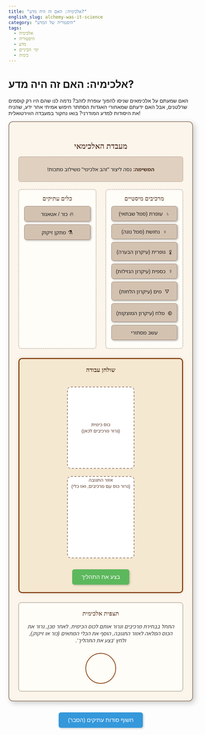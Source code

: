 ```yaml
---
title: "אלכימיה: האם זה היה מדע?"
english_slug: alchemy-was-it-science
category: "היסטוריה של המדע"
tags:
  - אלכימיה
  - היסטוריה
  - מדע
  - ימי הביניים
  - כימיה
---
```

# אלכימיה: האם זה היה מדע?

האם שמעתם על אלכימאים שניסו להפוך עופרת לזהב? נדמה לנו שהם היו רק קוסמים שרלטנים, אבל האם ידעתם שמאחורי האגדות הסתתר חיפוש אמיתי אחר ידע, שהניח את היסודות למדע המודרני? בואו נחקור במעבדה הווירטואלית!

<div id="alchemy-lab">
    <h2>מעבדת האלכימאי</h2>
    <div id="mission-area">
        <p><strong>המשימה:</strong> <span id="current-mission">נסה ליצור "זהב אלכימי" משילוב מתכות!</span></p>
    </div>
    <div class="lab-container">
        <div id="ingredients">
            <h3>מרכיבים מיסטיים</h3>
            <div class="ingredient" draggable="true" data-name="Lead">עופרת (סמל שבתאי)</div>
            <div class="ingredient" draggable="true" data-name="Copper">נחושת (סמל נוגה)</div>
            <div class="ingredient" draggable="true" data-name="Sulfur">גופרית (עיקרון הבערה)</div>
            <div class="ingredient" draggable="true" data-name="Mercury">כספית (עיקרון הנזילות)</div>
            <div class="ingredient" draggable="true" data-name="Water">מים (עיקרון הלחות)</div>
            <div class="ingredient" draggable="true" data-name="Salt">מלח (עיקרון המוצקות)</div>
            <div class="ingredient" draggable="true" data-name="Unknown Herb">עשב מסתורי</div>
        </div>
        <div id="equipment">
            <h3>כלים עתיקים</h3>
            <div class="equipment-item tool" draggable="true" data-name="Furnace">כור / אטאנור</div>
            <div class="equipment-item tool" draggable="true" data-name="Distillation">מתקן זיקוק</div>
        </div>
        <div id="workbench">
             <h3>שולחן עבודה</h3>
             <div id="beaker" class="equipment-item" data-name="Beaker">
                 <p>כוס כימית<br>(גרור מרכיבים לכאן)</p>
                 <div id="beaker-contents">
                     <div class="liquid"></div>
                 </div>
                 <button id="reset-beaker" title="רוקן ושטוף כוס">X</button>
             </div>
             <div id="reaction-area" class="equipment-item" data-name="Reaction Area">
                 <p>אזור התגובה<br>(גרור כוס עם מרכיבים, ואז כלי)</p>
                 <div id="equipment-in-place"></div>
             </div>
             <button id="perform-action">בצע את התהליך</button>
        </div>
    </div>
    <div id="results-area">
        <h3>תצפית אלכימית</h3>
        <div id="results-text">התחל בבחירת מרכיבים וגרור אותם לכוס הכימית. לאחר מכן, גרור את הכוס המלאה לאזור התגובה, הוסף את הכלי המתאים (כור או זיקוק), ולחץ 'בצע את התהליך'.</div>
        <div id="results-visual"></div>
    </div>
</div>

<style>
@import url('https://fonts.googleapis.com/css2?family=Frank+Ruhl+Libre:wght@400;700&family=Noto+Sans+Hebrew:wght@400;700&display=swap');

#alchemy-lab {
    font-family: 'Noto Sans Hebrew', sans-serif;
    direction: rtl;
    text-align: right;
    background-color: #fbf5eb; /* Lighter, warm background */
    border: 2px solid #a08a78; /* Earthy border */
    padding: 25px;
    border-radius: 12px;
    margin-bottom: 30px;
    box-shadow: 5px 5px 15px rgba(0,0,0,0.2);
    position: relative; /* For potential absolute children */
}

#alchemy-lab h2, #alchemy-lab h3 {
    text-align: center;
    color: #5a3a2a; /* Darker earth tone */
    font-family: 'Frank Ruhl Libre', serif;
    margin-bottom: 15px;
}

#mission-area {
    text-align: center;
    margin-bottom: 20px;
    padding: 10px;
    background-color: #e0d0c0;
    border-radius: 6px;
    border: 1px dashed #a08a78;
}

#mission-area strong {
    color: #4a2e1a;
}

.lab-container {
    display: flex;
    flex-wrap: wrap;
    gap: 25px;
    margin-bottom: 25px;
    justify-content: center; /* Center items */
}

#ingredients, #equipment {
    flex: 1;
    min-width: 150px; /* Slightly wider */
    max-width: 200px; /* Limit max width */
    border: 1px dashed #a08a78;
    padding: 15px;
    border-radius: 8px;
    background-color: #fffdf8; /* Lighter background */
    box-shadow: inset 0 0 5px rgba(0,0,0,0.1);
}

#ingredients h3, #equipment h3 {
    margin-top: 0;
    margin-bottom: 10px;
    text-align: center;
    color: #6a4e3a;
}

.ingredient, .equipment-item.tool { /* Apply tool style to equipment items */
    background-color: #d4c2b1; /* Muted tone */
    border: 1px solid #a08a78;
    padding: 10px;
    margin-bottom: 8px; /* More space */
    border-radius: 6px;
    cursor: grab;
    text-align: center;
    box-shadow: 2px 2px 5px rgba(0,0,0,0.3); /* Softer shadow */
    transition: transform 0.2s ease-in-out, box-shadow 0.2s ease-in-out;
    position: relative; /* For pseudo-elements */
}

.ingredient:hover, .equipment-item.tool:hover {
    transform: translateY(-3px); /* Lift effect */
    box-shadow: 3px 3px 8px rgba(0,0,0,0.4);
}

.ingredient:active, .equipment-item.tool:active {
     cursor: grabbing;
     transform: scale(0.98); /* Slightly shrink on grab */
     box-shadow: 1px 1px 3px rgba(0,0,0,0.2);
}

/* Add simple icons via pseudo-elements (example for furnace) */
.equipment-item.tool[data-name="Furnace"]::before {
    content: "\1F525"; /* Fire emoji */
    margin-left: 5px;
    font-size: 1.1em;
}
.equipment-item.tool[data-name="Distillation"]::before {
     content: "\2697"; /* Alembic/Retort symbol */
     margin-left: 5px;
     font-size: 1.1em;
}
/* More icon ideas: Lead: ♄, Copper: ♀, Sulfur: 🜢, Mercury: ☿, Water: 🜄, Salt: 🜗 */
.ingredient[data-name="Lead"]::before { content: "♄ "; margin-left: 5px; }
.ingredient[data-name="Copper"]::before { content: "♀ "; margin-left: 5px; }
.ingredient[data-name="Sulfur"]::before { content: "🜢 "; margin-left: 5px; }
.ingredient[data-name="Mercury"]::before { content: "☿ "; margin-left: 5px; }
.ingredient[data-name="Water"]::before { content: "🜄 "; margin-left: 5px; }
.ingredient[data-name="Salt"]::before { content: "🜗 "; margin-left: 5px; }


#workbench {
    flex: 2;
    min-width: 350px; /* Wider workbench */
    border: 3px solid #8b4513; /* Rich brown */
    padding: 20px;
    border-radius: 10px;
    background-color: #f5e8d0; /* Warm background */
    display: flex;
    flex-direction: column;
    align-items: center;
    gap: 20px;
    box-shadow: 0 0 10px rgba(0,0,0,0.1);
}

#workbench h3 {
     margin-top: 0;
     color: #4a2e1a;
}

#beaker, #reaction-area {
    width: 180px; /* Larger drop targets */
    height: 220px; /* Taller */
    border: 2px dashed #a08a78;
    border-radius: 10px;
    background-color: #fff;
    display: flex;
    flex-direction: column;
    justify-content: center;
    align-items: center;
    text-align: center;
    color: #5a3a2a;
    position: relative;
    transition: background-color 0.3s ease, border-color 0.3s ease, transform 0.3s ease;
    overflow: hidden; /* Hide overflow content */
    cursor: default; /* Default cursor for drop targets */
}

#beaker[draggable="true"] {
    cursor: grab; /* Indicate when beaker can be dragged */
}


#beaker p, #reaction-area p {
    margin: 0;
    font-size: 0.9em;
    position: relative;
    z-index: 2; /* Ensure text is above liquid */
}

#beaker.drag-over, #reaction-area.drag-over {
    background-color: #ffe4b5; /* Moccasin */
    border-color: #a0522d; /* Sienna */
    transform: scale(1.02); /* Subtle scale animation on drag over */
}

#beaker-contents {
    position: absolute;
    bottom: 0;
    left: 5%; /* Slightly inset */
    right: 5%; /* Slightly inset */
    width: 90%;
    height: 0; /* Will be set by JS */
    background: linear-gradient(to top, rgba(100, 149, 237, 0.7), rgba(100, 149, 237, 0.3)); /* Gradient for liquid effect */
    transition: height 0.5s ease, background-color 0.5s ease;
    border-top-left-radius: 5px;
    border-top-right-radius: 5px;
    z-index: 1; /* Below text */
}

#beaker-contents .liquid {
    width: 100%;
    height: 100%;
    position: relative;
    /* Could add subtle animation here later */
}

/* Add visual ingredient cues within beaker contents */
#beaker-contents::before {
    content: attr(data-content); /* Display ingredient names */
    position: absolute;
    top: 5px;
    left: 5px;
    right: 5px;
    font-size: 0.7em;
    color: #333; /* Darker text on light liquid */
    text-align: right; /* RTL */
    white-space: pre-wrap; /* Allow line breaks */
    word-break: break-word;
    opacity: 0.9;
    z-index: 3; /* Above liquid */
    text-shadow: 1px 1px 2px rgba(255,255,255,0.5); /* Make text readable */
}


#reset-beaker {
    position: absolute;
    top: 8px;
    right: 8px;
    background-color: #e74c3c; /* Red */
    color: white;
    border: none;
    border-radius: 50%;
    width: 25px; /* Slightly larger button */
    height: 25px;
    padding: 0;
    font-size: 1em; /* Larger font */
    cursor: pointer;
    line-height: 1;
    display: none; /* Initially hidden */
    z-index: 4; /* Above everything in beaker */
    box-shadow: 1px 1px 3px rgba(0,0,0,0.2);
    transition: background-color 0.2s ease, transform 0.1s ease;
}

#reset-beaker:hover {
    background-color: #c0392b;
    transform: rotate(90deg); /* Spin effect */
}
#reset-beaker:active {
     transform: scale(0.9);
}


#equipment-in-place {
    width: 100%;
    height: 100%;
    display: flex;
    flex-direction: column; /* Stack beaker and tool */
    justify-content: center;
    align-items: center;
    gap: 10px; /* Space between items */
    font-weight: bold;
    color: #4a2e1a;
}

#equipment-in-place .equipment-item {
    margin: 0;
    padding: 10px;
    width: 80%;
    height: auto; /* Auto height based on content */
    background-color: #e0d0c0;
    border: 2px solid #a08a78;
    border-radius: 8px;
    display: flex;
    justify-content: center;
    align-items: center;
    cursor: default;
    box-shadow: none;
    text-align: center;
}

#equipment-in-place .equipment-item[data-name="Beaker in Place"] {
    height: 50%; /* Beaker takes up more space */
    position: relative;
    overflow: hidden;
    /* Add beaker content representation here if needed */
     background-color: #fff; /* White background for beaker body */
}

#equipment-in-place .equipment-item[data-name="Beaker in Place"]::before {
     content: "כוס";
     position: absolute;
     top: 50%;
     left: 50%;
     transform: translate(-50%, -50%);
     font-size: 1.2em;
     color: #5a3a2a;
     z-index: 2;
}

/* Visual liquid representation in beaker-in-place */
#equipment-in-place .equipment-item[data-name="Beaker in Place"] .in-place-liquid {
    position: absolute;
    bottom: 0;
    left: 10%;
    right: 10%;
    width: 80%;
    height: 30%; /* Example fixed height, could be dynamic */
    background-color: rgba(100, 149, 237, 0.7); /* Blue liquid */
    border-top-left-radius: 5px;
    border-top-right-radius: 5px;
    z-index: 1;
}


#perform-action {
    padding: 12px 25px; /* Larger button */
    background-color: #5cb85c; /* Green */
    color: white;
    border: none;
    border-radius: 6px;
    font-size: 1.1em; /* Larger font */
    cursor: pointer;
    transition: background-color 0.3s ease, transform 0.1s ease;
    box-shadow: 2px 2px 5px rgba(0,0,0,0.2);
    margin-top: 10px;
}

#perform-action:hover {
    background-color: #4cae4c;
}
#perform-action:active {
     transform: scale(0.98);
     box-shadow: 1px 1px 3px rgba(0,0,0,0.2);
}
#perform-action:disabled {
     background-color: #cccccc;
     cursor: not-allowed;
     box-shadow: none;
}

#results-area {
    border: 1px solid #a08a78;
    padding: 20px;
    border-radius: 8px;
    background-color: #fffdf8;
    margin-top: 20px;
    box-shadow: inset 0 0 5px rgba(0,0,0,0.1);
    display: flex;
    flex-direction: column;
    align-items: center;
    text-align: center;
}

#results-area h3 {
    margin-top: 0;
    margin-bottom: 15px;
    color: #6a4e3a;
}

#results-text {
    margin-bottom: 15px;
    color: #333;
    white-space: pre-wrap; /* Allow line breaks from JS */
    min-height: 3em; /* Give it some space */
    display: flex;
    align-items: center;
    justify-content: center;
    font-style: italic; /* Results feel observational */
}

#results-visual {
    width: 80px; /* Result indicator size */
    height: 80px;
    border: 2px solid #8b4513;
    background-color: transparent; /* Default */
    border-radius: 50%; /* Circle shape initially */
    margin: 10px auto 0;
    transition: background-color 1s ease, border-color 0.5s ease, transform 0.5s ease, border-radius 0.5s ease;
    display: flex;
    justify-content: center;
    align-items: center;
    font-size: 2em; /* For potential icon/text */
    color: #fff;
}

/* Specific result styles */
.result-gold {
    background-color: gold;
    border-color: #b8860b; /* DarkGoldenRod */
    box-shadow: 0 0 15px gold;
    transform: scale(1.2) rotate(360deg); /* Spin and grow */
    border-radius: 8px; /* Maybe turn into an ingot shape visually? */
}
.result-cinnabar {
    background-color: #e74c3c; /* Red */
    border-color: #c0392b;
    transform: scale(1.1);
}
.result-black {
    background-color: #333;
    border-color: #111;
    border-radius: 4px; /* Powder shape */
}
.result-liquid {
    background-color: rgba(100, 149, 237, 0.7);
    border-color: royalblue;
    border-radius: 50%; /* Keep circle for liquid drop */
}
.result-clear {
    background-color: transparent;
    border-color: lightblue;
    border-style: dashed;
    border-radius: 50%;
}
.result-smoke {
     background: repeating-linear-gradient(-45deg, #ccc, #ccc 5px, #eee 5px, #eee 10px);
     border-color: grey;
     border-radius: 50%;
     animation: smoke-puff 1s infinite alternate;
}
.result-explosion {
    background-color: orange;
    border-color: red;
    animation: explode 0.5s forwards;
    border-radius: 50%;
}
.result-failure {
    background-color: #e0e0e0;
    border-color: #a0a0a0;
    transform: rotate(45deg); /* Indicate something went wrong */
    border-radius: 8px;
}


@keyframes smoke-puff {
    0% { transform: scale(0.8); opacity: 0.6; }
    100% { transform: scale(1.1); opacity: 1; }
}

@keyframes explode {
    0% { transform: scale(1); opacity: 1; }
    100% { transform: scale(2); opacity: 0; }
}


/* Explanation section styles */
#explanation {
    margin-top: 40px;
    border-top: 2px solid #a08a78;
    padding-top: 30px;
    background-color: #f8f0e8;
    border-radius: 8px;
    padding: 25px;
    box-shadow: 0 0 10px rgba(0,0,0,0.1);
}

#explanation h2 {
    text-align: center;
    color: #4a2e1a;
    font-family: 'Frank Ruhl Libre', serif;
    margin-bottom: 20px;
}

#explanation h3 {
    color: #6a4e3a;
    margin-top: 25px;
    margin-bottom: 10px;
    font-family: 'Frank Ruhl Libre', serif;
    border-bottom: 1px solid #d0c0b0;
    padding-bottom: 5px;
}

#explanation p {
    line-height: 1.7;
    color: #333;
    margin-bottom: 15px;
    text-align: justify; /* Justify text for better readability */
}

#explanation ul {
    color: #333;
    margin-bottom: 15px;
    line-height: 1.6;
}

#explanation li {
     margin-bottom: 8px;
}


#show-explanation-button {
    display: block;
    width: fit-content;
    margin: 30px auto 0;
    padding: 12px 25px;
    background-color: #3498db; /* Blue */
    color: white;
    border: none;
    border-radius: 6px;
    font-size: 1.1em;
    cursor: pointer;
    transition: background-color 0.3s ease, transform 0.1s ease;
    box-shadow: 2px 2px 5px rgba(0,0,0,0.2);
}

#show-explanation-button:hover {
    background-color: #2980b9;
}

#show-explanation-button:active {
     transform: scale(0.98);
     box-shadow: 1px 1px 3px rgba(0,0,0,0.2);
}


.hidden {
    display: none;
}
</style>

<button id="show-explanation-button">חשוף סודות עתיקים (הסבר)</button>

<div id="explanation" class="hidden">
    <h2>העולם המסתורי של האלכימיה</h2>

    <p>אלכימיה, שקודמת לכימיה המודרנית, הייתה שילוב מרתק של פילוסופיה, מיסטיקה, אסטרולוגיה, רפואה, ואמנות מעבדתית. היא לא הייתה רק "הפיכת עופרת לזהב", אלא חיפוש עמוק להבנת ותמצות היקום, החומר, ואף הנפש.</p>

    <h3>מה הייתה אלכימיה? (מעבר לטרנסמוטציה)</h3>
    אלכימאים ביקשו להבין את ה"טבע" של החומרים ולשנות אותם. הם האמינו שניתן "לשפר" חומרים פשוטים ("לא מושלמים") לחומרים אצילים ("מושלמים"). המטרות המפורסמות היו טרנסמוטציה (הפיכת מתכות פשוטות לזהב או כסף), חיפוש 'אבן החכמים' (שמאפשרת טרנסמוטציה ומעניקה חיים ארוכים), ויצירת שיקויים ותרופות מרפא. אך הם עסקו גם בפיתוח שיטות להפקת חומרים שימושיים כמו צבעים, חומצות, מלחים ומוצרי קוסמטיקה, וצברו ידע ניסיוני רב.

    <h3>הקשר ההיסטורי והפילוסופי</h3>
    אלכימיה צמחה במצרים העתיקה, התפתחה בעולם היווני-רומי, שגשגה בעולם הערבי (שהיה בית לתרגום ופיתוח טקסטים אלכימיים רבים), והגיעה לאירופה בימי הביניים ובתקופת הרנסנס. היא הושפעה עמוקות מפילוסופים כמו אריסטו (תורת ארבעת היסודות), ורבים ראו בה דרך לגלות סודות קוסמיים ורוחניים. סימני האלכימיה קשורים לעיתים קרובות לסמלי כוכבי לכת, מה שמדגיש את הקשר לאסטרולוגיה.

    <h3>מטרות מרכזיות</h3>
    <ul>
        <li><strong>טרנסמוטציה (Transmutation):</strong> הפיכת "הבסיס" ל"אציל".</li>
        <li><strong>אבן החכמים (The Philosopher's Stone):</strong> חומר אגדי, מרכז העבודה האלכימית הגדולה, עם סגולות טרנסמוטציה וחיים.</li>
        <li><strong>שיקוי חיים (Elixir of Life):</strong> לריפוי מחלות והארכת חיים.</li>
        <li>**רפואה (Iatrochemistry):** ייצור תרופות מבוססות כימיה.</li>
        <li>**הפקת חומרים:** יצירת פיגמנטים, חומצות, מלכים, זכוכית ועוד לשימושים יומיומיים.</li>
    </ul>

    <h3>יסודות תיאורטיים (במושגים אלכימיים)</h3>
    *   **תורת ארבעת היסודות (אריסטו):** הכל מורכב מאדמה (יבש וקר), מים (לח וקר), אוויר (לח וחם), ואש (יבש וחם). שינוי יחסי היסודות יכול לשנות את החומר.
    *   **תורת שלושת העקרונות (פארצלסוס):** חומרים ניתנים לפירוק לגופרית (עקרון הבעירה/הנשמה), כספית (עקרון הנזילות/הרוח), ומלח (עקרון המוצקות/הגוף). שינוי יחסיהם יוצר חומרים שונים.
    *   **עקרונות אלכימיים:** תהליכים כמו חימום, זיקוק, טיהור, איחוד, הפרדה - נתפסו כתהליכים המשקפים תהליכים קוסמיים ורוחניים, שמטרתם "לטהר" את החומר ולהביאו למצבו המושלם.

    <h3>שיטות עבודה וכלים מעבדתיים</h3>
    האלכימאים היו חוקרים מעבדתיים מדופלמים. הם פיתחו ושיכללו שיטות רבות שמשמשות בכימיה עד היום: חימום וקלייה, זיקוק (באמצעות אלאמביק או רטורט), סינון, אידוי, סובלימציה, גיבוש. הכלים המעבדתיים שלהם - כורים, כוסות, מבחנות, מתקני זיקוק - הם אבות הכלים המודרניים.

    <h3>מורשת האלכימיה למדע המודרני</h3>
    על אף שהתיאוריות האלכימיות נזנחו לטובת המדע המודרני (המבוסס על אטומים, מולקולות וחוקים כמותיים), תרומתה למדע עצומה:
    *   **פיתוח טכניקות מעבדה:** שיטות עבודה וכלים רבים עברו ישירות מהאלכימיה לכימיה.
    *   **גילוי חומרים:** אלכימאים גילו וחקרו חומרים רבים כמו חומצות (גופרתית, חנקתית), מלכים שונים, אלכוהול, ועוד.
    *   **ביסוס העבודה הניסיונית:** הדגש על ניסוי וטעייה, תצפית שיטתית ותיעוד (גם אם בכתב חידה) הניח את היסודות לגישה המדעית הניסיונית.
    *   **תרומה לרפואה:** אלכימאים רבים היו גם רופאים (כמו פארצלסוס), ופיתחו תרופות חדשות על בסיס ידע כימי.

    <p>אלכימיה הייתה גשר בין חשיבה פילוסופית-מיסטית לבין חקר מעבדתי אמפירי, וסיפורה הוא חלק מרתק מהמסע האנושי להבנת העולם החומרני.</p>
</div>

<script>
document.addEventListener('DOMContentLoaded', () => {
    const ingredientsContainer = document.getElementById('ingredients');
    const equipmentContainer = document.getElementById('equipment');
    const beaker = document.getElementById('beaker');
    const beakerContents = document.getElementById('beaker-contents');
    const beakerLiquid = beakerContents.querySelector('.liquid'); // Get the liquid element
    const resetBeakerButton = document.getElementById('reset-beaker');
    const reactionArea = document.getElementById('reaction-area');
    const equipmentInPlace = document.getElementById('equipment-in-place');
    const performActionButton = document.getElementById('perform-action');
    const resultsText = document.getElementById('results-text');
    const resultsVisual = document.getElementById('results-visual');
    const showExplanationButton = document.getElementById('show-explanation-button');
    const explanationDiv = document.getElementById('explanation');

    let currentBeakerIngredients = []; // Array to store ingredient names
    let reactionState = {
        beakerReady: false, // Beaker with ingredients is in the reaction area
        toolReady: false,   // A tool is in the reaction area
        beakerContents: [] // Store contents when beaker is moved to reaction area
    };

    // --- Drag and Drop Logic ---

    // Make ingredients draggable
    document.querySelectorAll('.ingredient').forEach(item => {
        item.addEventListener('dragstart', (e) => {
            e.dataTransfer.setData('text/ingredient', e.target.dataset.name); // Use a specific data type
            e.dataTransfer.effectAllowed = 'copy';
            e.target.classList.add('dragging'); // Add visual cue
        });
         item.addEventListener('dragend', (e) => {
             e.target.classList.remove('dragging');
         });
    });

    // Make tools draggable
    document.querySelectorAll('.equipment-item.tool').forEach(item => {
         item.addEventListener('dragstart', (e) => {
             e.dataTransfer.setData('text/tool', e.target.dataset.name); // Use a specific data type
             e.dataTransfer.effectAllowed = 'move';
             e.target.classList.add('dragging'); // Add visual cue
         });
          item.addEventListener('dragend', (e) => {
              e.target.classList.remove('dragging');
          });
    });


    // Beaker Drop Target for Ingredients
    beaker.addEventListener('dragover', (e) => {
        // Only allow drop if the dragged item is an ingredient
        if (e.dataTransfer.types.includes('text/ingredient')) {
            e.preventDefault(); // Allow drop
            beaker.classList.add('drag-over');
            e.dataTransfer.dropEffect = 'copy';
        }
    });

    beaker.addEventListener('dragleave', () => {
        beaker.classList.remove('drag-over');
    });

    beaker.addEventListener('drop', (e) => {
        e.preventDefault();
        beaker.classList.remove('drag-over');

        // Only process if the dragged item is an ingredient
        if (e.dataTransfer.types.includes('text/ingredient')) {
             const ingredientName = e.dataTransfer.getData('text/ingredient');

             if (currentBeakerIngredients.length < 4) { // Limit contents for simplicity
                 currentBeakerIngredients.push(ingredientName);
                 updateBeakerDisplay();
                 resultsText.textContent = `${ingredientName} נוסף לכוס.`;
             } else {
                 resultsText.textContent = 'הכוס מלאה מדי, לא ניתן להוסיף מרכיבים נוספים כרגע.';
             }
        }
    });

    // Make Beaker draggable *only when* it has contents
    // This is handled in updateBeakerDisplay and drop logic

    // Reset Beaker Button
    resetBeakerButton.addEventListener('click', () => {
        currentBeakerIngredients = [];
        updateBeakerDisplay();
        resultsText.textContent = 'הכוס רוקנה ונשטפה. התחל מחדש.';
        resetResultsArea();
        // Ensure beaker is not draggable if empty
        beaker.removeAttribute('draggable');
    });

    // Reaction Area Drop Target for Beaker and Tools
    reactionArea.addEventListener('dragover', (e) => {
         // Allow drop if dragging the beaker or a tool
         if (e.dataTransfer.types.includes('text/ingredient') && beaker.getAttribute('draggable') === 'true') {
              // This check prevents dragging ingredients directly to reaction area
               return;
         }
          if (e.dataTransfer.types.includes('text/tool') || (e.dataTransfer.types.includes('text/ingredient') && beaker.getAttribute('draggable') === 'true')) { // Beaker is dragged as type 'ingredient' from its drop logic
             e.preventDefault(); // Allow drop
             reactionArea.classList.add('drag-over');
             e.dataTransfer.dropEffect = 'move'; // Use move effect
         }
    });

    reactionArea.addEventListener('dragleave', () => {
        reactionArea.classList.remove('drag-over');
    });

     reactionArea.addEventListener('drop', (e) => {
         e.preventDefault();
         reactionArea.classList.remove('drag-over');

         // Check what was dropped
         const isBeakerDrop = e.dataTransfer.types.includes('text/ingredient') && beaker.getAttribute('draggable') === 'true';
         const isToolDrop = e.dataTransfer.types.includes('text/tool');

         if (isBeakerDrop) {
             if (!reactionState.beakerReady) {
                 // Move beaker to reaction area state
                 reactionState.beakerReady = true;
                 reactionState.beakerContents = [...currentBeakerIngredients]; // Store contents
                 // Visual update: Show beaker in reaction area
                 equipmentInPlace.innerHTML = '<div class="equipment-item" data-name="Beaker in Place">כוס מוכנה<div class="in-place-liquid"></div></div>'; // Add liquid visual cue
                 resultsText.textContent = 'כוס כימית עם מרכיבים הונחה באזור התגובה. כעת גרור כלי פעולה (כור או זיקוק) לכאן.';
                 // Beaker is now 'used', reset the original beaker state and draggability
                 currentBeakerIngredients = [];
                 updateBeakerDisplay(); // Clears original beaker
                 beaker.removeAttribute('draggable'); // Make original beaker non-draggable
             } else {
                  resultsText.textContent = 'כבר יש כוס באזור התגובה.';
             }
         } else if (isToolDrop) {
              const toolName = e.dataTransfer.getData('text/tool');
             if (reactionState.beakerReady && !reactionState.toolReady) {
                 // Add tool to reaction area state
                 reactionState.toolReady = true;
                 reactionState.actionTool = toolName;
                 // Visual update: Show tool in reaction area
                 equipmentInPlace.innerHTML += `<div class="equipment-item" data-name="${toolName} in Place">${toolName}</div>`;
                 performActionButton.disabled = false; // Enable action button
                 resultsText.textContent = `הכוס מוכנה לפעולת ${toolName}. לחץ 'בצע את התהליך'.`;
             } else if (!reactionState.beakerReady) {
                  resultsText.textContent = 'הנח קודם את הכוס הכימית באזור התגובה, ורק אז את הכלי לפעולה.';
             } else { // reactionState.toolReady is true
                   resultsText.textContent = 'כבר יש כלי פעולה באזור התגובה.';
             }
         } else {
             resultsText.textContent = 'ניתן לגרור לכאן רק את הכוס הכימית או כלי פעולה.';
         }
     });


    // Update Beaker Display
    function updateBeakerDisplay() {
        const contentText = currentBeakerIngredients.join('\n');
        beakerContents.setAttribute('data-content', contentText);

        const maxLiquidHeight = 180; // Max height inside beaker (beaker height 220 - padding/text space)
        const contentHeight = currentBeakerIngredients.length > 0 ?
                              Math.min(currentBeakerIngredients.length * 40 + 20, maxLiquidHeight) // Simple linear fill + base level
                              : 0; // Empty

        // Smooth transition for liquid height and color
        beakerLiquid.style.height = `${contentHeight}px`;

        // Change liquid color slightly based on ingredients (very basic)
        if (currentBeakerIngredients.includes('Mercury') || currentBeakerIngredients.includes('Sulfur')) {
             beakerLiquid.style.backgroundColor = 'rgba(220, 50, 50, 0.7)'; // Reddish tint
             beakerLiquid.style.background = 'linear-gradient(to top, rgba(220, 50, 50, 0.7), rgba(220, 50, 50, 0.3))';
        } else if (currentBeakerIngredients.includes('Copper') || currentBeakerIngredients.includes('Lead')) {
            beakerLiquid.style.backgroundColor = 'rgba(150, 100, 50, 0.7)'; // Brownish tint
             beakerLiquid.style.background = 'linear-gradient(to top, rgba(150, 100, 50, 0.7), rgba(150, 100, 50, 0.3))';
        } else {
             beakerLiquid.style.backgroundColor = 'rgba(100, 149, 237, 0.7)'; // Default blue
             beakerLiquid.style.background = 'linear-gradient(to top, rgba(100, 149, 237, 0.7), rgba(100, 149, 237, 0.3))';
        }


        // Show/hide reset button and make beaker draggable
        if (currentBeakerIngredients.length > 0) {
            resetBeakerButton.style.display = 'block';
            beaker.setAttribute('draggable', 'true'); // Make beaker draggable only when full
            // Beaker should only be draggable to the reaction area
            beaker.addEventListener('dragstart', handleBeakerDragStart);
            beaker.addEventListener('dragend', handleBeakerDragEnd);
        } else {
            resetBeakerButton.style.display = 'none';
             beaker.removeAttribute('draggable');
             beaker.removeEventListener('dragstart', handleBeakerDragStart);
             beaker.removeEventListener('dragend', handleBeakerDragEnd);
        }
    }

    // Custom dragstart handler for the beaker
     function handleBeakerDragStart(e) {
         if (currentBeakerIngredients.length > 0) {
              // Data transfer type should differentiate from ingredients
              e.dataTransfer.setData('text/ingredient', beaker.dataset.name); // Still use 'text/ingredient' for drop logic, but check target
              e.dataTransfer.effectAllowed = 'move';
              beaker.classList.add('dragging'); // Add visual cue
         } else {
             e.preventDefault(); // Don't allow drag if empty
         }
     }
     function handleBeakerDragEnd(e) {
          beaker.classList.remove('dragging');
     }


    // --- Reaction Logic ---
    performActionButton.addEventListener('click', () => {
        if (reactionState.beakerReady && reactionState.toolReady) {
            simulateAlchemy(reactionState.beakerContents, reactionState.actionTool);

            // Reset the reaction area after performing action (simulate consumption)
            reactionState = { beakerReady: false, toolReady: false, beakerContents: [] };
            equipmentInPlace.innerHTML = '';
            performActionButton.disabled = true;
            resetResultsArea(); // Clear previous visual result

        } else {
            resultsText.textContent = 'אנא גרור את הכוס המלאה לאזור התגובה, ולאחר מכן כלי פעולה מתאים.';
        }
    });

    function simulateAlchemy(contents, action) {
        const sortedContents = [...contents].sort().join('+'); // Sort for easier matching
        let resultDescription = 'התהליך הסתיים... התוצאה אינה ברורה. נסה שילוב אחר!';
        let visualClass = 'result-failure'; // Default failure/unknown state

        // Reset visual before animating new one
        resultsVisual.className = ''; // Remove all classes
        resultsVisual.offsetWidth; // Trigger reflow to restart animation

        // Alchemical Simulation Logic based on historical practices and legends
        if (action === 'Furnace') { // Processes involving heat, calcination, fusion
            if (sortedContents === 'Copper+Sulfur') {
                resultDescription = 'חימום נחושת עם גופרית יוצר סולפיד נחושת שחור/אפור. תצפית חשובה על ריאקציות מתכות!';
                visualClass = 'result-black';
            } else if (sortedContents === 'Lead+Sulfur') {
                 resultDescription = 'קלייה של עופרת וגופרית יוצרת חומר כהה (עופרת גופרתית). בסיס לחקר מינרלים!';
                 visualClass = 'result-black';
             } else if (sortedContents === 'Mercury+Sulfur') {
                 resultDescription = 'אח! השילוב האדום הגדול! חימום כספית עם גופרית יוצר Cinnabar (כספית גופרתית), חומר יפהפה שנקשר למאגיה ורפואה. קרוב לאבן החכמים? אולי...';
                 visualClass = 'result-cinnabar'; // Red color
             } else if (contents.includes('Lead') && contents.includes('Copper') && contents.includes('Sulfur') && contents.includes('Mercury') && contents.length >= 4) {
                 // The legendary attempt for gold (often involving lead, copper, sulfur, mercury as bases)
                 if (Math.random() < 0.15) { // Low probability of 'success' (illusionary gold)
                     resultDescription = 'אור בוהק מילא את הכור! החומרים השתנו באופן מופלא... זה נראה כמו... **זהב**! האם השגת את הפילוסופים? דרוש טיהור נוסף...';
                     visualClass = 'result-gold';
                 } else {
                     resultDescription = 'החום עשה את שלו, אבל התוצאה רחוקה מזהב. עיסה סמיכה וכהה נותרה מאחור.';
                      visualClass = 'result-black';
                 }
             } else if (contents.includes('Water') && action === 'Furnace') {
                  resultDescription = 'חימום מים בכלי סגור עם חומרים אחרים יכול ליצור אדים ולחץ. מסוכן!';
                  visualClass = 'result-explosion'; // Indicate danger/minor explosion
             }
            else {
                 resultDescription = `חימום ה${contents.join(', ')}: התוצאה אינה מוכרת בספרים העתיקים. נסה ללמוד מהתצפית.`;
                 visualClass = 'result-failure';
            }
        } else if (action === 'Distillation') { // Processes involving purification via evaporation/condensation
             if (sortedContents === 'Salt+Water') {
                 resultDescription = 'המים מתאדים ומתעבים במתקן הזיקוק, ומשאירים את המלח מאחור. זוהי טכניקת טיהור חשובה ביותר!';
                 visualClass = 'result-clear'; // Represent clear liquid
             } else if (contents.includes('Unknown Herb') && contents.includes('Water') && contents.length === 2) {
                 resultDescription = 'זיקוק העשב המסתורי עם מים... טפטף נוזל שקוף וריחני. אולי זה שיקוי מרפא או רעל מסוכן?';
                 visualClass = 'result-liquid'; // Represent liquid drop
             } else if (contents.includes('Mercury') && contents.length === 1) {
                 resultDescription = 'כספית מזוקקת! "הכספית הפילוסופית" - מרכיב מפתח בתורות רבות. מבריקה ונקייה!';
                 visualClass = 'result-liquid'; // Represent liquid metal (mercury is liquid)
                  resultsVisual.style.backgroundColor = 'silver'; // Special color for mercury
                  resultsVisual.style.borderRadius = '50%';
             }
            else {
                resultDescription = `זיקוק ה${contents.join(', ')}: המתקן טפטף מעט נוזל, אך התוצאה מעורפלת.`;
                 visualClass = 'result-liquid';
            }
        } else {
             resultDescription = 'כלי הפעולה אינו מוכר או אינו מתאים לשילוב זה.';
             visualClass = 'result-failure';
        }

        // Update results display
        resultsText.textContent = `פעולה: ${action}\nמרכיבים: ${contents.join(', ')}\nתוצאה: ${resultDescription}`;

        // Apply visual result class (triggers CSS animations/styles)
        resultsVisual.classList.add(visualClass);

        // Specific override for mercury visual if needed
         if (visualClass !== 'result-liquid' || !contents.includes('Mercury') || contents.length > 1 || action !== 'Distillation') {
             resultsVisual.style.backgroundColor = ''; // Reset special color if not pure mercury
             resultsVisual.style.borderRadius = '50%'; // Reset shape if not special
             resultsVisual.style.borderStyle = 'solid'; // Reset border style
         }

         if (visualClass === 'result-clear') {
             resultsVisual.style.borderStyle = 'dashed';
         }

         // Ensure gold result is visually distinct if it happened
         if (visualClass === 'result-gold') {
             resultsVisual.style.backgroundColor = 'gold';
             resultsVisual.style.borderColor = '#b8860b';
             resultsVisual.style.borderRadius = '8px'; // Ingot shape hint
         }

    }

    function resetResultsArea() {
        resultsVisual.className = ''; // Remove all classes
        resultsVisual.style.backgroundColor = 'transparent';
        resultsVisual.style.borderColor = '#8b4513';
        resultsVisual.style.borderRadius = '50%'; // Reset to default shape
        resultsVisual.style.transform = 'none'; // Reset animation transform
        resultsVisual.style.borderStyle = 'solid';
    }


    // --- Explanation Toggle ---
    showExplanationButton.addEventListener('click', () => {
        const isHidden = explanationDiv.classList.contains('hidden');
        if (isHidden) {
            explanationDiv.classList.remove('hidden');
            showExplanationButton.textContent = 'הסתר סודות עתיקים';
        } else {
            explanationDiv.classList.add('hidden');
            showExplanationButton.textContent = 'חשוף סודות עתיקים (הסבר)';
        }
    });

    // Initial state setup
    performActionButton.disabled = true;
    updateBeakerDisplay(); // Set initial beaker state (empty, not draggable)
    resetResultsArea(); // Set initial results state

    // Prevent default dragover/drop for the whole document body
    // to avoid accidentally dropping things outside valid zones
    document.body.addEventListener('dragover', function(e) {
        if (!e.target.closest('#alchemy-lab')) { // Check if drag is happening outside the lab
            e.preventDefault();
        }
    });

    document.body.addEventListener('drop', function(e) {
         if (!e.target.closest('#alchemy-lab')) { // Check if drop is happening outside the lab
            e.preventDefault();
        }
    });

});
</script>
```